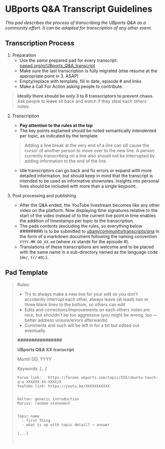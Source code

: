 # UBports Q&A Transcript Guidelines
*This pad describes the process of transcribing the UBports Q&A as a community effort. It can be adapted for transcription of any other event.*

## Transcription Process

1.	Preparation
	- Use the *same* prepared pad for every transcript: [papad.org/p/UBports_Q&A_transcript](https://papad.org/p/UBports_Q&A_transcript)
	- Make sure the last transcription is fully migrated (else resume at the appropriate point in 3. ASAP)
	- Empty/replace with template, fill in date, episode # and links
	- Make a Call For Action asking people to contribute.

> **Ideally there should be only 3 to 8 transcriptors to prevent chaos.** Ask people to ~~leave~~ sit back and watch if they steal each others notes.

2.	Transcription
	- **Pay attention to the rules at the top**
	- The key points explained should be noted semantically intendented per topic, as indicated by the template.

	> Adding a line break at the very end of a line can sill cause the cursor of another person to move over to the new line. A person currently transcribing on a line also should not be interrupted by adding information to the end of the line.

	- Idle transcriptors can go back and fix errors or expand with more detailed information, but should keep in mind that the transcript is intended to be used as informative shownotes. Insights into personal lives should be included with more than a single keypoint.
3.	Post processing and publishing
	- After the Q&A ended, the YouTube livestream becomes like any other video on the platform. Now displaying time signatures relative to the start of the video instead of to the current live point in time enables the addition of timestamps per topic to the transcription.
	- The pads contents (excluding the rules, so everything below *########*) is to be submitted to [ubam/community/transcripts/qna](https://github.com/ubam/community/tree/master/transcripts/qna) in the form of a markdown document following the naming convention `YYYY-MM-DD_XX.md` (where `XX` stands for the episode #).
	- Translations of these transcriptions are welcome and to be placed with the same name in a sub-directory named as the language code (`de/`, `tr/` etc.).

## Pad Template

> Rules:
> 	- Try to always make a new line for your edit so you don't accidently interrupt each other, always leave (at least) two or three blank lines to the bottom, so others can edit
> 	- Edits and corrections/improvements on each others notes are nice, but shouldn't be too aggressive (you might be wrong, too — better address unsure/errors afterwards)
> 	- Comments and such will be left in for a bit but edited out eventually
> 
> 
> ***################***
> 
> 
> 
> **UBports Q&A XX transcript**
> 
> Month DD, YYYY
> 
> 
> *Keywords:	[...]*
> 
> ```
> Forum link:	https://forums.ubports.com/topic/XXX/ubuntu-touch-q-a-XXXXXX-XX-XXXX/X
> YouTube link:	https://youtu.be/XXXXXXXXXXX
> 
> 
> Dalton: generic introduction
> Marius: random statement
> 
> 
> Topic name
> 	- first thing
> 	- what is up with topic detail? → answer
> 
> [...]
> 
> 
> 
> ```

